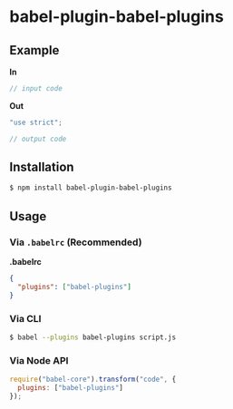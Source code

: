 # babel-plugin-babel-plugins



## Example

**In**

```js
// input code
```

**Out**

```js
"use strict";

// output code
```

## Installation

```sh
$ npm install babel-plugin-babel-plugins
```

## Usage

### Via `.babelrc` (Recommended)

**.babelrc**

```json
{
  "plugins": ["babel-plugins"]
}
```

### Via CLI

```sh
$ babel --plugins babel-plugins script.js
```

### Via Node API

```javascript
require("babel-core").transform("code", {
  plugins: ["babel-plugins"]
});
```
